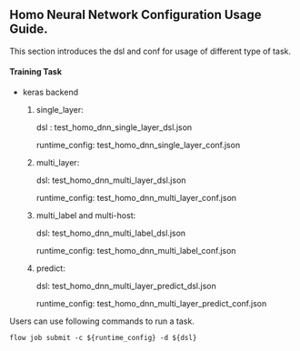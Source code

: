## Homo Neural Network Configuration Usage Guide.

This section introduces the dsl and conf for usage of different type of task.

#### Training Task

- keras backend

    1. single_layer:
    
        dsl : test_homo_dnn_single_layer_dsl.json
        
        runtime_config: test_homo_dnn_single_layer_conf.json
       
    2. multi_layer:
    
        dsl: test_homo_dnn_multi_layer_dsl.json
        
        runtime_config: test_homo_dnn_multi_layer_conf.json
       
    3. multi_label and multi-host:
    
        dsl: test_homo_dnn_multi_label_dsl.json
        
        runtime_config: test_homo_dnn_multi_label_conf.json
    
    4. predict:
    
        dsl: test_homo_dnn_multi_layer_predict_dsl.json
        
        runtime_config: test_homo_dnn_multi_layer_predict_conf.json
 

Users can use following commands to run a task.

    flow job submit -c ${runtime_config} -d ${dsl}
